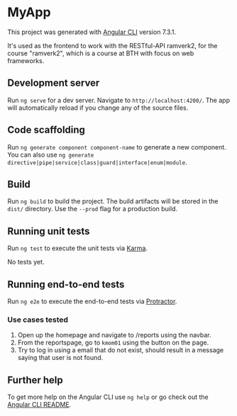 # MyApp

This project was generated with [Angular CLI](https://github.com/angular/angular-cli) version 7.3.1.

It's used as the frontend to work with the RESTful-API ramverk2, for the course "ramverk2", which is a course at BTH with focus on web frameworks.

## Development server

Run `ng serve` for a dev server. Navigate to `http://localhost:4200/`. The app will automatically reload if you change any of the source files.

## Code scaffolding

Run `ng generate component component-name` to generate a new component. You can also use `ng generate directive|pipe|service|class|guard|interface|enum|module`.

## Build

Run `ng build` to build the project. The build artifacts will be stored in the `dist/` directory. Use the `--prod` flag for a production build.

## Running unit tests

Run `ng test` to execute the unit tests via [Karma](https://karma-runner.github.io).

No tests yet.

## Running end-to-end tests

Run `ng e2e` to execute the end-to-end tests via [Protractor](http://www.protractortest.org/).

### Use cases tested

1. Open up the homepage and navigate to /reports using the navbar.
2. From the reportspage, go to `kmom01` using the button on the page.
3. Try to log in using a email that do not exist, should result in a message saying that user is not found.

## Further help

To get more help on the Angular CLI use `ng help` or go check out the [Angular CLI README](https://github.com/angular/angular-cli/blob/master/README.md).
